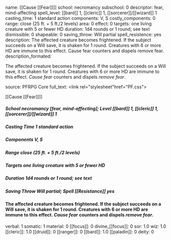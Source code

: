 name: [[Cause [[Fear]]]]
school: necromancy
subschool: 0
descriptor: fear, mind-affecting
spell_level: [[bard]] 1, [[cleric]] 1, [[sorcerer]]/[[wizard]] 1
casting_time: 1 standard action
components: V, S
costly_components: 0
range: close (25 ft. + 5 ft./2 levels)
area: 0
effect: 0
targets: one living creature with 5 or fewer HD
duration: 1d4 rounds or 1 round; see text
dismissible: 0
shapeable: 0
saving_throw: Will partial
spell_resistence: yes
description: The affected creature becomes frightened. If the subject succeeds on a Will save, it is shaken for 1 round. Creatures with 6 or more HD are immune to this effect. Cause fear counters and dispels remove fear.
description_formated: <p>The affected creature becomes frightened. If the subject succeeds on a Will save, it is shaken for 1 round. Creatures with 6 or more HD are immune to this effect. <i>Cause fear</i> counters and dispels <i>remove fear</i>.</p>
source: PFRPG Core
full_text: <link rel="stylesheet"href="PF.css"><div class="heading"><p class="alignleft">[[Cause [[Fear]]]]</p><div style="clear: both;"></div></div><div><h5><b>School </b>necromancy [fear, mind-affecting]; <b>Level </b>[[bard]] 1, [[cleric]] 1, [[sorcerer]]/[[wizard]] 1</h5><h5><b>Casting Time </b>1 standard action</h5><h5><b>Components </b>V, S</h5><h5><b>Range </b>close (25 ft. + 5 ft./2 levels)</h5><h5><b>Targets </b> one living creature with 5 or fewer HD</h5><h5><b>Duration </b>1d4 rounds or 1 round; see text</h5><h5><b>Saving Throw </b>Will partial; <b>Spell [[Resistance]] </b>yes</h5></div><div><h4><p>The affected creature becomes frightened. If the subject succeeds on a Will save, it is shaken for 1 round. Creatures with 6 or more HD are immune to this effect. <i>Cause fear</i> counters and dispels <i>remove fear</i>.</p></h4></div>
verbal: 1
somatic: 1
material: 0
[[focus]]: 0
divine_[[focus]]: 0
sor: 1.0
wiz: 1.0
[[cleric]]: 1.0
[[druid]]: 0
[[ranger]]: 0
[[bard]]: 1.0
[[paladin]]: 0
deity: 0
